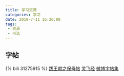 ```yaml
---
title: 学习资源
categories: 学习
date: 2019-7-11 16:20:00
tags: 
 - 资源
 - 书法
---
```

## 字帖
{% bili 31275915 %}
[跋王献之保母帖](http://fansart.com/article_1229/jiangkui)
[灵飞经](https://www.sohu.com/a/232447138_99995576)
[微博字帖集](https://weibo.com/flyfishsx?is_search=1&visible=0&is_all=1&key_word=%E5%8F%A4&is_tag=0&profile_ftype=1&page=1#feedtop)